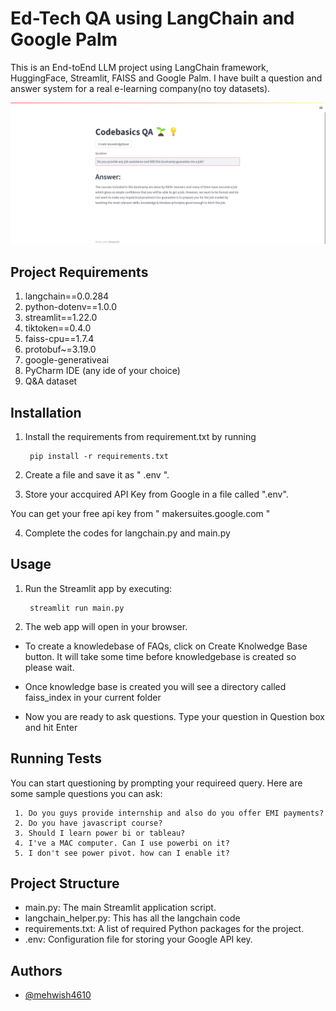 
# Ed-Tech QA using LangChain and Google Palm

This is an End-toEnd LLM project using LangChain framework, HuggingFace, Streamlit, FAISS and Google Palm. I have built a question and answer system for a real e-learning company(no toy datasets).

![App Screenshot](https://github.com/Mehwish4610/Ed-Tech-Q-A-System/blob/main/cbqap.png)



## Project Requirements
1. langchain==0.0.284
2. python-dotenv==1.0.0
3. streamlit==1.22.0
4. tiktoken==0.4.0
5. faiss-cpu==1.7.4
6. protobuf~=3.19.0
7. google-generativeai
8. PyCharm IDE (any ide of your choice)
9. Q&A dataset




## Installation

1. Install the requirements from requirement.txt by running
       
        pip install -r requirements.txt

2. Create a file and save it as " .env ".

3. Store your accquired API Key from Google in a file called ".env".

You can get your free api key from " makersuites.google.com "

4. Complete the codes for langchain.py and main.py 

    
## Usage

1. Run the Streamlit app by executing:
    
        streamlit run main.py

2. The web app will open in your browser.

- To create a knowledebase of FAQs, click on Create Knolwedge Base button. It will take some time before knowledgebase is created so please wait.

- Once knowledge base is created you will see a directory called faiss_index in your current folder

- Now you are ready to ask questions. Type your question in Question box and hit Enter



## Running Tests

You can start questioning by prompting your requireed query. Here are some sample questions you can ask:

     1. Do you guys provide internship and also do you offer EMI payments?
     2. Do you have javascript course?
     3. Should I learn power bi or tableau?
     4. I've a MAC computer. Can I use powerbi on it?
     5. I don't see power pivot. how can I enable it?


## Project Structure

- main.py: The main Streamlit application script.
- langchain_helper.py: This has all the langchain code
- requirements.txt: A list of required Python packages for the project.
- .env: Configuration file for storing your Google API key.

## Authors

- [@mehwish4610](https://www.github.com/mehwish4610)
